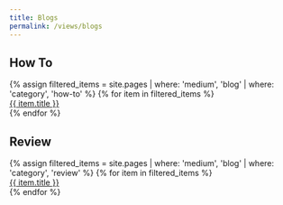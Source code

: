 ```yaml
---
title: Blogs
permalink: /views/blogs
---
```


## How To

<div class='d-flex flex-row flex-wrap'>
  {% assign filtered_items = site.pages | where: 'medium', 'blog' | where: 'category', 'how-to' %}
  {% for item in filtered_items %}
  <div class="col-12">
    <a href="{{ item.permalink }}">
      <span>{{ item.title }}</span>
    </a>
  </div>
  {% endfor %}
</div>

## Review

<div class='d-flex flex-row flex-wrap'>
  {% assign filtered_items = site.pages | where: 'medium', 'blog' | where: 'category', 'review' %}
  {% for item in filtered_items %}
  <div class="col-12">
    <a href="{{ item.permalink }}">
      <span>{{ item.title }}</span>
    </a>
  </div>
  {% endfor %}
</div>
